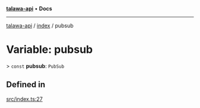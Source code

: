 [**talawa-api**](../../README.md) • **Docs**

***

[talawa-api](../../modules.md) / [index](../README.md) / pubsub

# Variable: pubsub

\> `const` **pubsub**: `PubSub`

## Defined in

[src/index.ts:27](https://github.com/PalisadoesFoundation/talawa-api/blob/a87b45a1c490c996c3a8a52e117ecbaa4742ef49/src/index.ts#L27)
